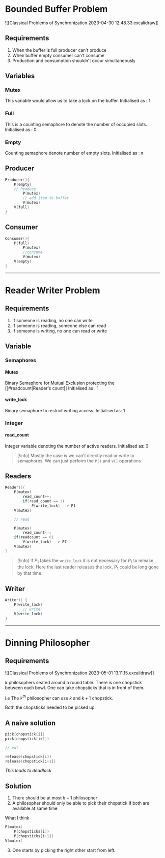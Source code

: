 # Bounded Buffer Problem

![[Classical Problems of Synchronization 2023-04-30 12.48.33.excalidraw]]

## Requirements
1) When the buffer is full producer can't produce
2) When buffer empty consumer can't consume
3) Production and consumption shouldn't occur simultaneously

## Variables

### Mutex 
This variable would allow us to take a lock on the buffer.
Initialised as : 1 

### Full
This is a counting semaphore to denote the number of occupied slots.
Initialised as : 0

### Empty
Counting semaphore denote number of empty slots. 
Initialised as : n


## Producer

```c++
Producer(){
	P(empty)
	// Produce
		P(mutex)
		// add item to buffer
		V(mutex)
	V(full)
}
```

## Consumer

```C++
Consumer(){
	P(full)
		P(mutex)
		//consume
		V(mutex)
	V(empty)
}
```

----
# Reader Writer Problem

## Requirements

1) If someone is reading, no one can write
2) If someone is reading, someone else can read
3) If someone is writing, no one can read or write

## Variable

### Semaphores
#### Mutex
Binary Semaphore for Mutual Exclusion protecting the [[#readcount|Reader's count]]
Initialised as : 1

#### write_lock
Binary semaphore to restrict writing access.
Initialised as: 1

### Integer
#### read_count
Integer variable denoting the number of active readers.
Initialised as: 0

>[!info]
>Mostly the case is we can't directly read or write to semaphores. We can just perform the `P()` and `V()` operations

## Readers

```c++
Reader(){
	P(mutex)
		read_count++;
		if(read_count == 1)
			P(write_lock) --> P1
	V(mutex)

	// read

	P(mutex)
		read_count--;
	if(readcount == 0)
		V(write_lock) --> P7 
	V(mutex)
}
```

>[!info]
>If $P_1$ takes the `write_lock` it is not necessary for $P_1$ to release the lock. Here the last reader releases the lock, $P_1$ could be long gone by that time.

## Writer

```c++
Writer() {
	P(write_lock)
		// write
	V(write_lock)
}
```

----

# Dinning Philosopher

## Requirements

![[Classical Problems of Synchronization 2023-05-01 13.11.15.excalidraw]]

$k$ philosophers seated around a round table. There is one chopstick between each bowl. One can take chopsticks that is in front of them.

i.e The $k^{th}$ philosopher can use $k$ and $k+1$ chopstick.

Both the chopsticks needed to be picked up.

## A naive solution

```c
pick(chopstick[i])
pick(chopstick[i+1])

// eat

release(chopstick[i])
release(chopstick[i+1])
```

*This leads to deadlock*

## Solution

1) There should be at most $k-1$ philosopher
2) A philosopher should only be able to pick their chopstick if both are available at same time

What I think
```c
P(mutex)
	P(chopsticks[i])
	P(chopsticks[i+1])
V(mutex)
```

3) One starts by picking the right other start from left. 
